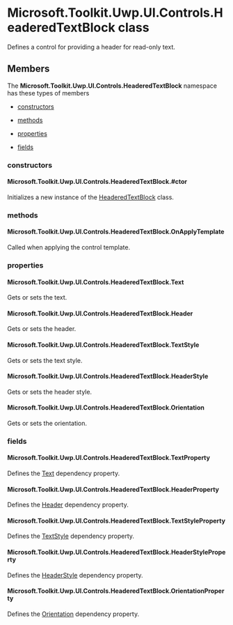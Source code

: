 
# Microsoft.Toolkit.Uwp.UI.Controls.HeaderedTextBlock class

Defines a control for providing a header for read-only text.

## Members

The **Microsoft.Toolkit.Uwp.UI.Controls.HeaderedTextBlock** namespace has these types of members

* [constructors](#constructors)

* [methods](#methods)

* [properties](#properties)

* [fields](#fields)

### constructors

#### Microsoft.Toolkit.Uwp.UI.Controls.HeaderedTextBlock.#ctor

Initializes a new instance of the [HeaderedTextBlock](T_Microsoft_Toolkit_Uwp_UI_Controls_HeaderedTextBlock) class.

### methods

#### Microsoft.Toolkit.Uwp.UI.Controls.HeaderedTextBlock.OnApplyTemplate

Called when applying the control template.

### properties

#### Microsoft.Toolkit.Uwp.UI.Controls.HeaderedTextBlock.Text

Gets or sets the text.

#### Microsoft.Toolkit.Uwp.UI.Controls.HeaderedTextBlock.Header

Gets or sets the header.

#### Microsoft.Toolkit.Uwp.UI.Controls.HeaderedTextBlock.TextStyle

Gets or sets the text style.

#### Microsoft.Toolkit.Uwp.UI.Controls.HeaderedTextBlock.HeaderStyle

Gets or sets the header style.

#### Microsoft.Toolkit.Uwp.UI.Controls.HeaderedTextBlock.Orientation

Gets or sets the orientation.

### fields

#### Microsoft.Toolkit.Uwp.UI.Controls.HeaderedTextBlock.TextProperty

Defines the [Text](P_Microsoft_Toolkit_Uwp_UI_Controls_HeaderedTextBlock_Text) dependency property.

#### Microsoft.Toolkit.Uwp.UI.Controls.HeaderedTextBlock.HeaderProperty

Defines the [Header](P_Microsoft_Toolkit_Uwp_UI_Controls_HeaderedTextBlock_Header) dependency property.

#### Microsoft.Toolkit.Uwp.UI.Controls.HeaderedTextBlock.TextStyleProperty

Defines the [TextStyle](P_Microsoft_Toolkit_Uwp_UI_Controls_HeaderedTextBlock_TextStyle) dependency property.

#### Microsoft.Toolkit.Uwp.UI.Controls.HeaderedTextBlock.HeaderStyleProperty

Defines the [HeaderStyle](P_Microsoft_Toolkit_Uwp_UI_Controls_HeaderedTextBlock_HeaderStyle) dependency property.

#### Microsoft.Toolkit.Uwp.UI.Controls.HeaderedTextBlock.OrientationProperty

Defines the [Orientation](P_Microsoft_Toolkit_Uwp_UI_Controls_HeaderedTextBlock_Orientation) dependency property.
